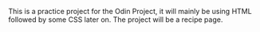 This is a practice project for the Odin Project, it will mainly be using HTML followed by some CSS later on. The project will be a recipe page.
